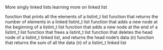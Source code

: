 More singly linked lists
learning more on linked list

function that prints all the elements of a listint_t list
function that returns the number of elements in a linked listint_t list
function that adds a new node at the beginning of a listint_t list
function that adds a new node at the end of a listint_t list
function that frees a listint_t list
function that deletes the head node of a listint_t linked list, and returns the head node’s data (n)
function that returns the sum of all the data (n) of a listint_t linked list
